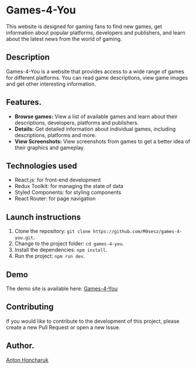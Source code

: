 # Games-4-You

This website is designed for gaming fans to find new games, get information about popular platforms, developers and publishers, and learn about the latest news from the world of gaming.

## Description

Games-4-You is a website that provides access to a wide range of games for different platforms. You can read game descriptions, view game images and get other interesting information.

## Features.

- **Browse games:** View a list of available games and learn about their descriptions, developers, platforms and publishers.
- **Details:** Get detailed information about individual games, including descriptions, platforms and more.
- **View Screenshots:** View screenshots from games to get a better idea of their graphics and gameplay.

## Technologies used

- React.js: for front-end development
- Redux Toolkit: for managing the state of data
- Styled Components: for styling components
- React Router: for page navigation

## Launch instructions

1. Clone the repository: `git clone https://github.com/M0sesz/games-4-you.git`.
2. Change to the project folder: `cd games-4-you`.
3. Install the dependencies: `npm install`.
4. Run the project: `npm run dev`.

## Demo

The demo site is available here: [Games-4-You](https://m0sesz.github.io/games-4-you/)

## Contributing

If you would like to contribute to the development of this project, please create a new Pull Request or open a new Issue.

## Author.

[Anton Honcharuk](https://m0sesz.github.io/Resume/)
